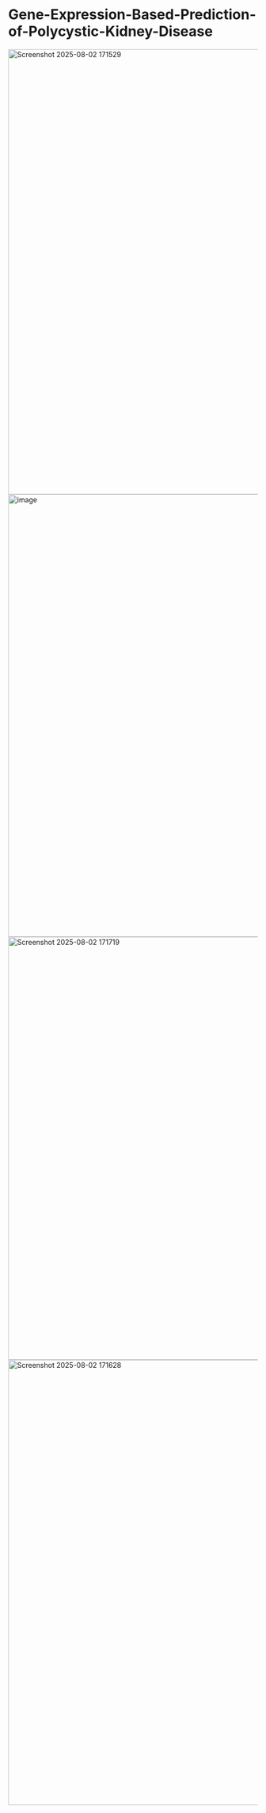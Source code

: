 # Gene-Expression-Based-Prediction-of-Polycystic-Kidney-Disease
<img width="1761" height="898" alt="Screenshot 2025-08-02 171529" src="https://github.com/user-attachments/assets/0b6e9bba-a9a7-4443-998f-edb6f9354c6f" />

<img width="1664" height="892" alt="image" src="https://github.com/user-attachments/assets/fc5ceea9-6798-46a4-8ef5-bb786d1b8723" />
<img width="1730" height="853" alt="Screenshot 2025-08-02 171719" src="https://github.com/user-attachments/assets/74f06876-80fb-4126-a840-90f55e98ed0e" />
<img width="1753" height="898" alt="Screenshot 2025-08-02 171628" src="https://github.com/user-attachments/assets/454c3508-162b-43ec-8b7c-7542e8b2673c" />



